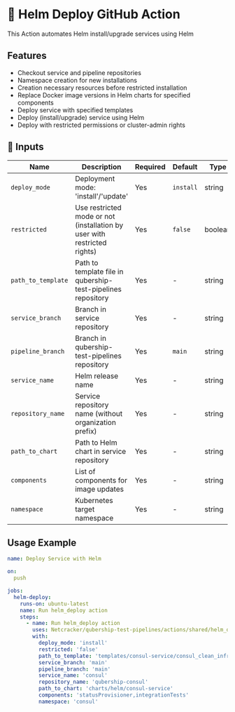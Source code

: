 # 🚀 Helm Deploy GitHub Action  
This Action automates Helm install/upgrade services using Helm
## Features
- Checkout service and pipeline repositories
- Namespace creation for new installations
- Creation necessary resources before restricted installation
- Replace Docker image versions in Helm charts for specified components
- Deploy service with specified templates  
- Deploy (install/upgrade) service using Helm
- Deploy with restricted permissions or cluster-admin rights

## 📌 Inputs

| Name               | Description                                                                | Required | Default   | Type    |
|--------------------|----------------------------------------------------------------------------|----------|-----------|---------|
| `deploy_mode`      | Deployment mode: 'install'/'update'                                        | Yes      | `install` | string  |
| `restricted`       | Use restricted mode or not (installation by user with restricted rights)   | Yes      | `false`   | boolean |
| `path_to_template` | Path to template file in qubership-test-pipelines repository               | Yes      | -         | string  |
| `service_branch`   | Branch in service repository                                               | Yes      | -         | string  |
| `pipeline_branch`  | Branch in qubership-test-pipelines repository                              | Yes      | `main`    | string  |
| `service_name`     | Helm release name                                                          | Yes      | -         | string  |
| `repository_name`  | Service repository name (without organization prefix)                      | Yes      | -         | string  |
| `path_to_chart`    | Path to Helm chart in service repository                                   | Yes      | -         | string  |
| `components`       | List of components for image updates                                       | Yes      | -         | string  |
| `namespace`        | Kubernetes target namespace                                                | Yes      | -         | string  |


## Usage Example

```yaml
name: Deploy Service with Helm

on:
  push

jobs:
  helm-deploy:
    runs-on: ubuntu-latest
    name: Run helm_deploy action
    steps:
      - name: Run helm_deploy action
        uses: Netcracker/qubership-test-pipelines/actions/shared/helm_deploy@main
        with:
          deploy_mode: 'install'
          restricted: 'false'
          path_to_template: 'templates/consul-service/consul_clean_infra_passport.yml'
          service_branch: 'main'
          pipeline_branch: 'main'
          service_name: 'consul'
          repository_name: 'qubership-consul'
          path_to_chart: 'charts/helm/consul-service'
          components: 'statusProvisioner,integrationTests'
          namespace: 'consul'